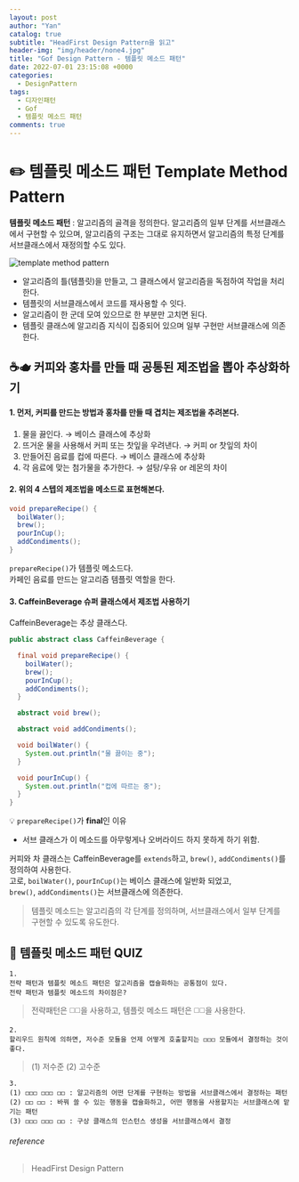 ```yaml
---
layout: post
author: "Yan"
catalog: true
subtitle: "HeadFirst Design Pattern을 읽고"
header-img: "img/header/none4.jpg"
title: "Gof Design Pattern - 템플릿 메소드 패턴"
date: 2022-07-01 23:15:08 +0000
categories:
  - DesignPattern
tags:
  - 디자인패턴
  - Gof
  - 템플릿 메소드 패턴
comments: true
---
```


# ✏️ 템플릿 메소드 패턴 Template Method Pattern

**템플릿 메소드 패턴** : 알고리즘의 골격을 정의한다. 알고리즘의 일부 단계를 서브클래스에서 구현할 수 있으며, 알고리즘의 구조는 그대로 유지하면서 알고리즘의 특정 단계를 서브클래스에서 재정의할 수도 있다.

![template method pattern](https://upload.wikimedia.org/wikipedia/commons/thumb/5/52/Template_Method_UML.svg/600px-Template_Method_UML.svg.png)

- 알고리즘의 틀(템플릿)을 만들고, 그 클래스에서 알고리즘을 독점하여 작업을 처리한다.
- 템플릿의 서브클래스에서 코드를 재사용할 수 잇다.
- 알고리즘이 한 군데 모여 있으므로 한 부분만 고치면 된다.
- 템플릿 클래스에 알고리즘 지식이 집중되어 있으며 일부 구현만 서브클래스에 의존한다.

## ☕️🫖 커피와 홍차를 만들 때 공통된 제조법을 뽑아 추상화하기

#### 1. 먼저, 커피를 만드는 방법과 홍차를 만들 때 겹치는 제조법을 추려본다.

1. 물을 끓인다. → 베이스 클래스에 추상화
2. 뜨거운 물을 사용해서 커피 또는 찻잎을 우려낸다. → 커피 or 찻잎의 차이
3. 만들어진 음료를 컵에 따른다. → 베이스 클래스에 추상화
4. 각 음료에 맞는 첨가물을 추가한다. → 설탕/우유 or 레몬의 차이

#### 2. 위의 4 스텝의 제조법을 메소드로 표현해본다.

```java
void prepareRecipe() {
  boilWater();
  brew();
  pourInCup();
  addCondiments();
}
```
`prepareRecipe()`가 템플릿 메소드다.  
카페인 음료를 만드는 알고리즘 템플릿 역할을 한다.

#### 3. CaffeinBeverage 슈퍼 클래스에서 제조법 사용하기

CaffeinBeverage는 추상 클래스다.

```java
public abstract class CaffeinBeverage {

  final void prepareRecipe() {
    boilWater();
    brew();
    pourInCup();
    addCondiments();
  }

  abstract void brew();

  abstract void addCondiments();

  void boilWater() {
    System.out.println("물 끓이는 중");
  }

  void pourInCup() {
    System.out.println("컵에 따르는 중");
  }
} 
```

💡 `prepareRecipe()`가 **final**인 이유  

- 서브 클래스가 이 메소드를 아무렇게나 오버라이드 하지 못하게 하기 위함.


커피와 차 클래스는 CaffeinBeverage를 `extends`하고, `brew()`, `addCondiments()`를 정의하여 사용한다.  
고로, `boilWater()`, `pourInCup()`는 베이스 클래스에 일반화 되었고,  
`brew()`, `addCondiments()`는 서브클래스에 의존한다.  

> 템플릿 메소드는 알고리즘의 각 단계를 정의하며, 서브클래스에서 일부 단계를 구현할 수 있도록 유도한다.

## 🎲 템플릿 메소드 패턴 QUIZ

```
1.   
전략 패턴과 템플릿 메소드 패턴은 알고리즘을 캡슐화하는 공통점이 있다.
전략 패턴과 템플릿 메소드의 차이점은?
```
> 전략패턴은 ◻️◻️을 사용하고, 템플릿 메소드 패턴은 ◻️◻️을 사용한다.


```
2.  
할리우드 원칙에 의하면, 저수준 모듈을 언제 어떻게 호출할지는 ◻️◻️◻️ 모듈에서 결정하는 것이 좋다.
```
> (1) 저수준 (2) 고수준

```
3.   
(1) ◻️◻️◻️ ◻️◻️◻️ ◻️◻️ : 알고리즘의 어떤 단계를 구현하는 방법을 서브클래스에서 결정하는 패턴  
(2) ◻️◻️ ◻️◻️ : 바꿔 쓸 수 있는 행동을 캡슐화하고, 어떤 행동을 사용할지는 서브클래스에 맡기는 패턴  
(3) ◻️◻️◻️ ◻️◻️◻️ ◻️◻️ : 구상 클래스의 인스턴스 생성을 서브클래스에서 결정
```

###### reference

> HeadFirst Design Pattern   